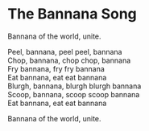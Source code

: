 # The Bannana Song

Bannana of the world, unite.  

Peel, bannana, peel peel, bannana  
Chop, bannana, chop chop, bannana  
Fry bannana, fry fry bannana  
Eat bannana, eat eat bannana  
Blurgh, bannana, blurgh blurgh bannana  
Scoop, bannana, scoop scoop bannana  
Eat bannana, eat eat bannana

Bannana of the world, unite.
